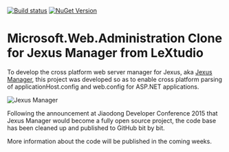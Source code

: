 [![Build status](https://ci.appveyor.com/api/projects/status/kabd0j62wcmsv3ug)](https://ci.appveyor.com/project/jexuswebserver/Microsoft.Web.Administration.Jexus) 
[![NuGet Version](https://img.shields.io/nuget/v/Microsoft.Web.Administration.Jexus.svg?style=flat)](https://www.nuget.org/packages/Microsoft.Web.Administration.Jexus/)

Microsoft.Web.Administration Clone for Jexus Manager from LeXtudio
==================================================================
To develop the cross platform web server manager for Jexus, aka [Jexus Manager](https://jexus.codeplex.com), this project
was developed so as to enable cross platform parsing of applicationHost.config and web.config for ASP.NET applications.

![Jexus Manager](http://i.stack.imgur.com/IeWe3.png)

Following the announcement at Jiaodong Developer Conference 2015 that Jexus Manager would become a fully open source project,
the code base has been cleaned up and published to GitHub bit by bit.

More information about the code will be published in the coming weeks.